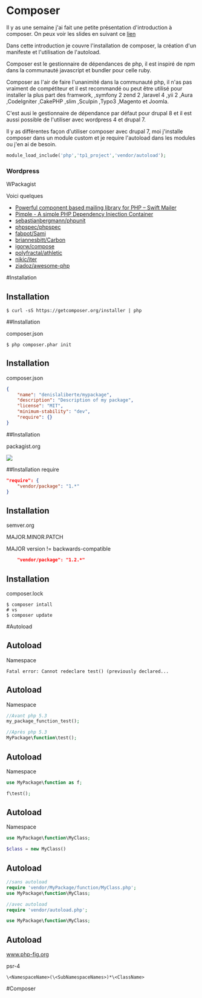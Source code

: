 # Composer

Il y as une semaine j'ai fait une petite présentation d'introduction à 
composer. On peux voir les slides en suivant ce [lien]() <!--todo lien -->

Dans cette introduction je couvre l'installation de composer, la création 
d'un manifeste et l'utilisation de l'autoload.

Composer est le gestionnaire de dépendances de php, il est inspiré de npm dans
la communauté javascript et bundler pour celle ruby.

<!-- todo ajouter les liens ? -->

Composer as l'air de faire l'unanimité dans la communauté php, il n'as pas 
vraiment de compétiteur et il est recommandé ou peut être utilisé pour installer
la plus part des framwork, ,symfony 2  zend 2 ,laravel 4 ,yii 2 ,Aura ,CodeIgniter 
,CakePHP ,slim ,Sculpin ,Typo3 ,Magento et Joomla.

C'est ausi le gestionnaire de dépendance par défaut pour drupal 8 et il est aussi 
possible de l'utiliser avec wordpress 4 et drupal 7.

 
Il y as différentes façon d'utiliser composer avec drupal 7, moi j'installe composer 
dans un module custom et je require l'autoload dans les modules ou j'en ai de besoin.
 
```php
module_load_include('php','tp1_project','vendor/autoload');
```
### Wordpress

WPackagist


 
Voici quelques 
* [Powerful component based mailing library for PHP – Swift Mailer](http://swiftmailer.org/)
* [Pimple - A simple PHP Dependency Injection Container](http://pimple.sensiolabs.org/)
* [sebastianbergmann/phpunit](https://github.com/sebastianbergmann/phpunit)
* [phpspec/phpspec](https://github.com/phpspec/phpspec)
* [fabpot/Sami](https://github.com/fabpot/Sami)
* [briannesbitt/Carbon](https://github.com/briannesbitt/Carbon)
* [igorw/compose](https://github.com/igorw/compose)
* [polyfractal/athletic](https://github.com/polyfractal/athletic)
* [nikic/iter](https://github.com/nikic/iter)
* [ziadoz/awesome-php](https://github.com/ziadoz/awesome-php)


 
 

 
#Installation

 
## Installation

```console
$ curl -sS https://getcomposer.org/installer | php
```

 
##Installation

composer.json

 
```console
$ php composer.phar init
```

 
## Installation
composer.json
```json
{
    "name": "denislaliberte/mypackage",
    "description": "Description of my package",
    "license": "MIT",
    "minimum-stability": "dev",
    "require": {}
}
```

 
##Installation

packagist.org

![](packagist.png)


 
##Installation
require

 

```json
"require": {
    "vendor/package": "1.*"
}
```

 
## Installation

semver.org

 

MAJOR.MINOR.PATCH

 

MAJOR version != backwards-compatible

```json
    "vendor/package": "1.2.*"
```

 
## Installation

composer.lock

```console
$ composer intall
# vs 
$ composer update
```

 
 

 
#Autoload

 
## Autoload
Namespace

 

```console
Fatal error: Cannot redeclare test() (previously declared...
```

 
## Autoload
Namespace

 

```php
//Avant php 5.3
my_package_function_test();
```
 
```php
//Après php 5.3
MyPackage\function\test();
```

 
## Autoload
Namespace

```php
use MyPackage\function as f;

f\test();
```

 
## Autoload
Namespace

```php
use MyPackage\function\MyClass;

$class = new MyClass()
```

 
## Autoload

```php
//sans autoload
require 'vendor/MyPackage/function/MyClass.php';
use MyPackage\function\MyClass;
```

 

```php
//avec autoload
require 'vendor/autoload.php';

use MyPackage\function\MyClass;

```

 
## Autoload

www.php-fig.org

 

psr-4

```regexp
\<NamespaceName>(\<SubNamespaceNames>)*\<ClassName>
```

 
#Composer
